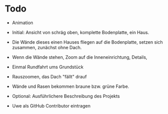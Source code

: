 # Todo

* Animation
 * Initial: Ansicht von schräg oben, komplette Bodenplatte, ein Haus.
 * Die Wände dieses einen Hauses fliegen auf die Bodenplatte, setzen sich zusammen, zunächst ohne Dach.
 * Wenn die Wände stehen, Zoom auf die Inneneinrichtung, Details, 
 * Einmal Rundfahrt ums Grundstück
 * Rauszoomen, das Dach "fällt" drauf
 * Wände und Rasen bekommen braune bzw. grüne Farbe.



* Optional: Ausführlichere Beschreibung des Projekts
* Uwe als GitHub Contributor eintragen

